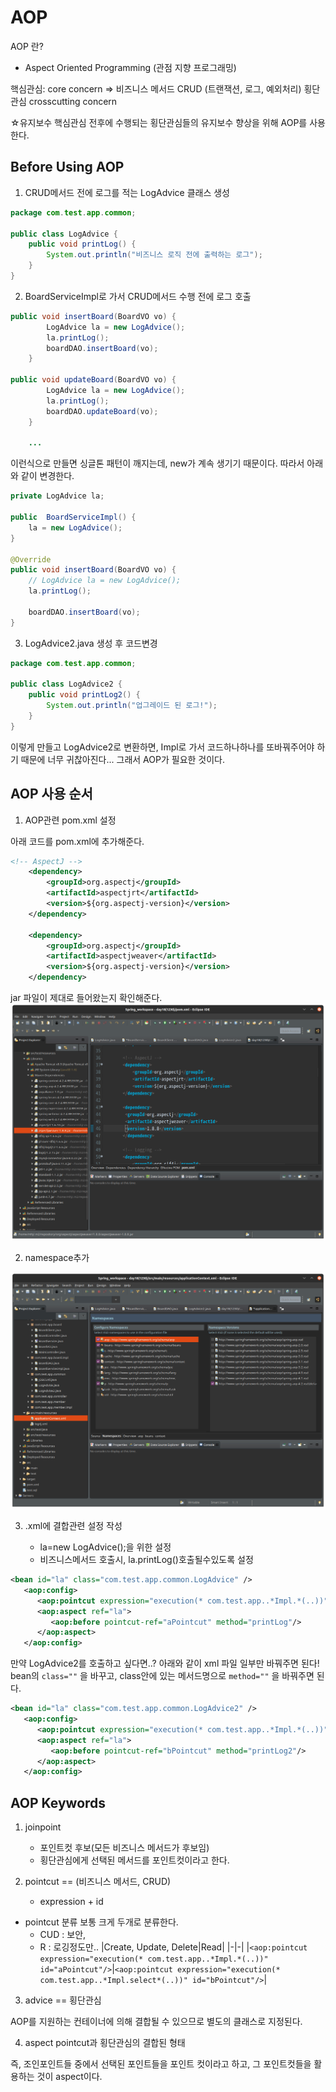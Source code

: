 # AOP 

AOP 란?
- Aspect Oriented Programming (관점 지향 프로그래밍)

핵심관심: core concern => 비즈니스 메서드 CRUD
(트랜잭션, 로그, 예외처리) 횡단관심 crosscutting concern

☆유지보수
핵심관심 전후에 수행되는 횡단관심들의 유지보수 향상을 위해 AOP를 사용한다. 

## Before Using AOP

1. CRUD메서드 전에 로그를 적는 LogAdvice 클래스 생성
```java
package com.test.app.common;

public class LogAdvice {
    public void printLog() {
        System.out.println("비즈니스 로직 전에 출력하는 로그");
    }
}
```

2. BoardServiceImpl로 가서 CRUD메서드 수행 전에 로그 호출
```java
public void insertBoard(BoardVO vo) {		
		LogAdvice la = new LogAdvice();
		la.printLog();		
		boardDAO.insertBoard(vo);
	}

public void updateBoard(BoardVO vo) {
        LogAdvice la = new LogAdvice();
		la.printLog();
		boardDAO.updateBoard(vo);
	}

    ...
```
이런식으로 만들면 싱글톤 패턴이 깨지는데, new가 계속 생기기 때문이다. 
따라서 아래와 같이 변경한다. 

```java
private LogAdvice la;
	
public  BoardServiceImpl() {
    la = new LogAdvice();
}

@Override
public void insertBoard(BoardVO vo) {		
    // LogAdvice la = new LogAdvice();
    la.printLog();
    
    boardDAO.insertBoard(vo);
}
```

3. LogAdvice2.java 생성 후 코드변경

```java
package com.test.app.common;

public class LogAdvice2 {
	public void printLog2() {
		System.out.println("업그레이드 된 로그!");
	}
}
```
이렇게 만들고 LogAdvice2로 변환하면, Impl로 가서 코드하나하나를 또바꿔주어야 하기 때문에 너무 귀찮아진다... 그래서 AOP가 필요한 것이다.  

## AOP 사용 순서

1. AOP관련 pom.xml 설정

아래 코드를 pom.xml에 추가해준다. 
```xml
<!-- AspectJ -->
    <dependency>
        <groupId>org.aspectj</groupId>
        <artifactId>aspectjrt</artifactId>
        <version>${org.aspectj-version}</version>
    </dependency>	
    
    <dependency>
        <groupId>org.aspectj</groupId>
        <artifactId>aspectjweaver</artifactId>
        <version>${org.aspectj-version}</version>
    </dependency>
```

jar 파일이 제대로 들어왔는지 확인해준다. 
![1](./images/1.png)

2. namespace추가 

![2](./images/2.png)

3. .xml에 결합관련 설정 작성

    - la=new LogAdvice();을 위한 <bean>설정
    - 비즈니스메서드 호출시, la.printLog()호출될수있도록 설정

```xml
<bean id="la" class="com.test.app.common.LogAdvice" />
   <aop:config>
      <aop:pointcut expression="execution(* com.test.app..*Impl.*(..))" id="aPointcut"/>
      <aop:aspect ref="la">
         <aop:before pointcut-ref="aPointcut" method="printLog"/>
      </aop:aspect>
   </aop:config>
```
만약 LogAdvice2를 호출하고 싶다면..? 아래와 같이 xml 파일 일부만 바꿔주면 된다! bean의 `class=""` 을 바꾸고, class안에 있는 메서드명으로 `method=""` 을 바꿔주면 된다. 
```xml
<bean id="la" class="com.test.app.common.LogAdvice2" />
   <aop:config>
      <aop:pointcut expression="execution(* com.test.app..*Impl.*(..))" id="aPointcut"/>
      <aop:aspect ref="la">
         <aop:before pointcut-ref="bPointcut" method="printLog2"/>
      </aop:aspect>
   </aop:config>
```

## AOP Keywords

1. joinpoint
    + 포인트컷 후보(모든 비즈니스 메서드가 후보임)
    + 횡단관심에게 선택된 메서드를 포인트컷이라고 한다. 

2. pointcut == (비즈니스 메서드, CRUD)
    + expression + id 

+ pointcut 분류
보통 크게 두개로 분류한다. 
    - CUD : 보안, 
    - R : 로깅정도만..
|Create, Update, Delete|Read|
|-|-|
|`<aop:pointcut expression="execution(* com.test.app..*Impl.*(..))" id="aPointcut"/>`|`<aop:pointcut expression="execution(* com.test.app..*Impl.select*(..))" id="bPointcut"/>`|

3. advice == 횡단관심

AOP를 지원하는 컨테이너에 의해 결합될 수 있으므로 별도의 클래스로 지정된다. 

4. aspect 
pointcut과 횡단관심의 결합된 형태

즉, 조인포인트들 중에서 선택된 포인트들을 포인트 컷이라고 하고, 그 포인트컷들을 활용하는 것이 aspect이다. 
